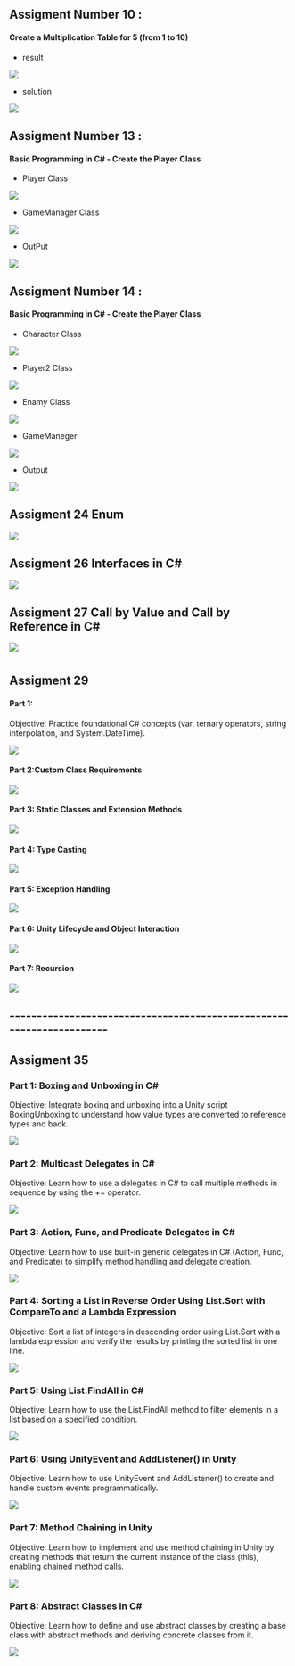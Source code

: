 ## Assigment Number 10 : 
#### Create a Multiplication Table for 5 (from 1 to 10)

- result 

![](IMG/Capture.JPG)

- solution 

![](IMG/solutionJPG.JPG)


## Assigment Number 13 : 
#### Basic Programming in C# - Create the Player Class

- Player Class  

![](IMG/assigment11_palyer.JPG)

- GameManager Class  

![](IMG/assigment11_GameMager.JPG)

- OutPut  

![](IMG/assigment11_output.JPG)


## Assigment Number 14 : 
#### Basic Programming in C# - Create the Player Class

- Character Class  

![](IMG/character.JPG)


- Player2 Class  

![](IMG/Player2.JPG)



- Enamy Class  

![](IMG/Enamy.JPG)


- GameManeger   

![](IMG/gameObject_14.JPG)


- Output    

![](IMG/assigment14_output.JPG)


## Assigment 24 Enum

![](IMG/Assigment24.JPG)


## Assigment 26 Interfaces in C#

![](IMG/Assigment26.JPG)


## Assigment 27 Call by Value and Call by Reference in C#

![](IMG/Assigment27.JPG)



#


## Assigment 29 

#### Part 1:
Objective: Practice foundational C# concepts (var, ternary operators, string
interpolation, and System.DateTime).

![](IMG/Assigment29/Part1.JPG)

#### Part 2:Custom Class Requirements

![](IMG/Assigment29/Part2.JPG)


#### Part 3: Static Classes and Extension Methods

![](IMG/Assigment29/Part3.JPG)


#### Part 4: Type Casting

![](IMG/Assigment29/Part4.JPG)


#### Part 5: Exception Handling

![](IMG/Assigment29/Part5.JPG)

#### Part 6: Unity Lifecycle and Object Interaction

![](IMG/Assigment29/Part6.JPG)


#### Part 7: Recursion

![](IMG/Assigment29/Part7.JPG)

## ---------------------------------------------------------------------
## Assigment 35 

### Part 1: Boxing and Unboxing in C#
Objective:
Integrate boxing and unboxing into a Unity script BoxingUnboxing to understand
how value types are converted to reference types and back.

![](IMG/Assigment35/Part1/Capture.JPG)

### Part 2: Multicast Delegates in C#
Objective:
Learn how to use a delegates in C# to call multiple methods in sequence by using the +=
operator.

![](IMG/Assigment35/Part2/Capture.JPG)


### Part 3: Action, Func, and Predicate Delegates in C#
Objective:
Learn how to use built-in generic delegates in C# (Action, Func, and Predicate) to simplify
method handling and delegate creation.

![](IMG/Assigment35/Part3/Capture.JPG)


### Part 4: Sorting a List<int> in Reverse Order Using List.Sort with CompareTo and a Lambda Expression
Objective:
Sort a list of integers in descending order using List.Sort with a lambda
expression and verify the results by printing the sorted list in one line.

![](IMG/Assigment35/Part4-5/Capture.JPG)


### Part 5: Using List.FindAll in C#
Objective:
Learn how to use the List.FindAll method to filter elements in a list based on
a specified condition.

![](IMG/Assigment35/Part4-5/Capture.JPG)

### Part 6: Using UnityEvent and AddListener() in Unity
Objective:
Learn how to use UnityEvent and AddListener() to create and handle
custom events programmatically.

![](IMG/Assigment35/Part6/Capture.JPG)


### Part 7: Method Chaining in Unity
Objective:
Learn how to implement and use method chaining in Unity by creating methods that return the
current instance of the class (this), enabling chained method calls.

![](IMG/Assigment35/Part7/Capture.JPG)


### Part 8: Abstract Classes in C#
Objective:
Learn how to define and use abstract classes by creating a base class with abstract methods
and deriving concrete classes from it.

![](IMG/Assigment35/Part8/Capture.JPG)